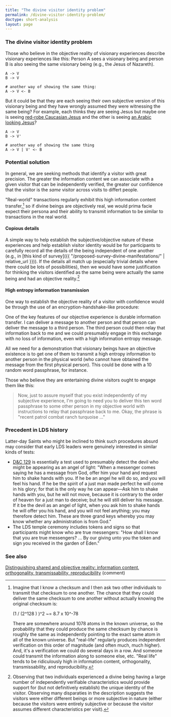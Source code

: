 ```yaml
---
title: "The divine visitor identity problem"
permalink: /divine-visitor-identity-problem/
doctype: short-analysis
layout: page
---
```


### The divine visitor identity problem

Those who believe in the objective reality of visionary experiences describe visionary experiences like this: Person A sees a visionary being and person B is also seeing the same visionary being (e.g., the Jesus of Nazareth).  

    A -> V
    B -> V

    # another way of showing the same thing:
    A -> V <- B

But it could be that they are each seeing their own subjective version of this visionary being and they have wrongly assumed they were witnessing the same being?  For example, each thinks they are seeing Jesus but maybe one is seeing [red-robe Caucasian Jesus](https://media.ldscdn.org/images/media-library/gospel-art/new-testament/jesus-christ-39623-gallery.jpg) and the other is seeing [an Arabic looking Jesus](http://p1cdn01.thewrap.com/images/2015/02/killing-jesus-nat-geo-trailer.png)?

    A -> V
    B -> V'

    # another way of showing the same thing
    A -> V | V' <- B

### Potential solution

In general, we are seeking methods that identify a visitor with great precision.  The greater the information content we can associate with a given visitor that can be independently verified, the greater our confidence that the visitor is the *same* visitor across visits to differt people.

"Real-world" transactions regularly exhibit this high information content transfer,[^md5checksums] so if divine beings are objectively real, we would prima facie expect their persona and their ability to transmit information to be similar to transactions in the real world.

#### Copious details

A simple way to help establish the subjective/objective nature of these experiences and help establish visitor identity would be for participants to carefully record all the details of the being independent of one another (e.g., in [this kind of survey]({{ "/proposed-survey-divine-manifestations/" | relative_url }})).  If the details all match up (especially trivial details where there could be lots of possibilities), then we would have some justification for thinking the visitors identified as the same being were actually the same being and had an objective reality.[^copiousdetails]

#### High entropy information transmission

One way to establish the objective reality of a visitor with confidence would be through the use of an encryption-handshake-like procedure:

One of the key features of our objective experience is durable information
transfer.  I can deliver a message to another person and that person can
deliver the message to a third person.  The third person could then relay that
information back to me and we could presumably engage in this exchange with no
loss of information, even with a high information entropy message.

All we need for a demonstration that visionary beings have an objective
existence is to get one of them to transmit a high entropy information to
another person in the physical world (who cannot have obtained the message
from the first physical person).  This could be done with a 10 random word
passphrase, for instance.

Those who believe they are entertaining divine visitors ought to engage them
like this:

> Now, just to assure myself that you exist independently of my subjective
experience, I'm going to need you to deliver this ten word passphrase to some
other person in my objective world with instructions to relay that passphrase
back to me.  Okay, the phrase is "recent patrol combat ranch turquoise ..."

### Precedent in LDS history

Latter-day Saints who might be inclined to think such procedures absurd may consider that early LDS leaders were genuinely interested in similar kinds of tests:

* [D&C 129](https://www.churchofjesuschrist.org/study/scriptures/dc-testament/dc/129?lang=eng) is essentially a test used to presumably detect the devil who might be appearing as an angel of light: "When a messenger comes saying he has a message from God, offer him your hand and request him to shake hands with you. If he be an angel he will do so, and you will feel his hand.  If he be the spirit of a just man made perfect he will come in his glory; for that is the only way he can appear—Ask him to shake hands with you, but he will not move, because it is contrary to the order of heaven for a just man to deceive; but he will still deliver his message.  If it be the devil as an angel of light, when you ask him to shake hands he will offer you his hand, and you will not feel anything; you may therefore detect him. These are three grand keys whereby you may know whether any administration is from God."
* The LDS temple ceremony includes tokens and signs so that participants might know who are true messengers: "How shall I know that you are true messengers? ... By our giving unto you the token and sign you received in the garden of Eden."

### See also

[Distinguishing shared and objective reality: information content, orthogonality, transmissability, reproducibility](https://www.reddit.com/r/mormon/comments/f8watk/does_god_have_a_spleen_when_we_are_resurrected/fkiw2mn/) (comment)

[^copiousdetails]: Observing that two individuals experienced a divine being having a large number of independently verifiable characteristics would provide support for (but not definitively establish) the unique identity of the visitor.  Observing many disparaties in the description suggests the visitors were either different beings or more subjective in nature (either because the visitors were entirely subjective or because the visitor assumes different characteristics per visit).

[^md5checksums]: Imagine that I know a checksum and I then ask two other individuals to transmit that checksum to one another. The chance that they could deliver the same checksum to one another without actually knowing the original checksum is:

    (1 / (2^128 ) )^2 ~= 8.7 x 10^-78

    There are somewhere around 1078 atoms in the known universe, so the probability that they could produce the same checksum by chance is roughly the same as independently pointing to the exact same atom in all of the known universe. But "real-life" regularly produces independent verification on this order of magnitude (and often much, much higher). And, it's a verification we could do several days in a row. And someone could transmit the information along to someone else, etc. "Real life" tends to be ridiculously high in information content, orthogonality, transmissability, and reproducibility.
